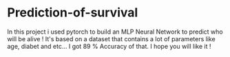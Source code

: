 # Prediction-of-survival
In this project i used pytorch to build an MLP Neural Network to predict who will be alive ! It's based on a dataset that contains a lot of parameters like age, diabet and etc... I got 89 % Accuracy of that. I hope you will like it !

